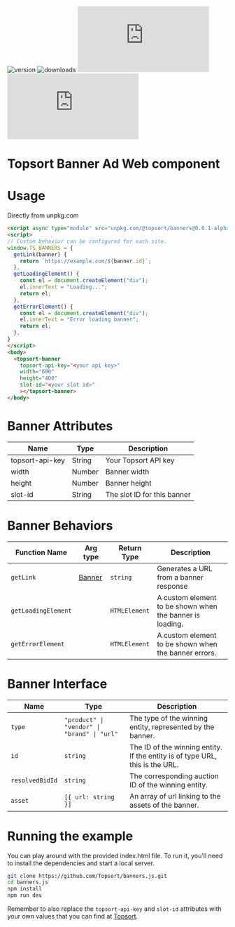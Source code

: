 ![version](https://img.shields.io/npm/v/@topsort/banners)
![downloads](https://img.shields.io/npm/dw/@topsort/banners)
![license](https://img.shields.io/github/license/Topsort/banners.js)
![GitHub Repo stars](https://img.shields.io/github/stars/topsort/banners.js?style=social)

# Topsort Banner Ad Web component

# Usage

Directly from unpkg.com

```html
<script async type="module" src="unpkg.com/@topsort/banners@0.0.1-alpha7/dist/banners.js"></script>
<script>
// Custom behavior can be configured for each site.
window.TS_BANNERS = {
  getLink(banner) {
    return `https://example.com/${banner.id}`;
  },
  getLoadingElement() {
    const el = document.createElement("div");
    el.innerText = "Loading...";
    return el;
  },
  getErrorElement() {
    const el = document.createElement("div");
    el.innerText = "Error loading banner";
    return el;
  },
}
</script>
<body>
  <topsort-banner
    topsort-api-key="<your api key>"
    width="600"
    height="400"
    slot-id="<your slot id>"
    ></topsort-banner>
</body>
```


# Banner Attributes

| Name            | Type   | Description                 |
|-----------------|--------|-----------------------------|
| topsort-api-key | String | Your Topsort API key        |
| width           | Number | Banner width                |
| height          | Number | Banner height               |
| slot-id         | String | The slot ID for this banner |


# Banner Behaviors

| Function Name       | Arg type                    | Return Type   | Description                                              |
|---------------------|-----------------------------|---------------|----------------------------------------------------------|
| `getLink`           | [Banner](#banner-interface) | `string`      | Generates a URL from a banner response                   |
| `getLoadingElement` |                             | `HTMLElement` | A custom element to be shown when the banner is loading. |
| `getErrorElement`   |                             | `HTMLElement` | A custom element to be shown when the banner errors.     |


# Banner Interface

| Name            | Type                                        | Description                                                                  |
|-----------------|---------------------------------------------|------------------------------------------------------------------------------|
| `type`          | `"product" \| "vendor" \| "brand" \| "url"` | The type of the winning entity, represented by the banner.                   |
| `id`            | `string`                                    | The ID of the winning entity. If the entity is of type URL, this is the URL. |
| `resolvedBidId` | `string`                                    | The corresponding auction ID of the winning entity.                          |
| `asset`         | `[{ url: string }]`                         | An array of url linking to the assets of the banner.                         |


# Running the example

You can play around with the provided index.html file. To run it, you'll need to
install the dependencies and start a local server.

```bash
git clone https://github.com/Topsort/banners.js.git
cd banners.js
npm install
npm run dev
```

Remember to also replace the `topsort-api-key` and `slot-id` attributes with your
own values that you can find at [Topsort](https://app.topsort.com/).
